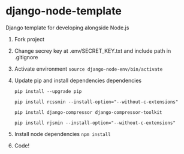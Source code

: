 # django-node-template
Django template for developing alongside Node.js


1. Fork project
2. Change secrey key at .env/SECRET_KEY.txt and include path in .gitignore
3. Activate environment `source django-node-env/bin/activate`
4. Update pip and install dependencies dependencies

    `pip install --upgrade pip`

    `pip install rcssmin --install-option="--without-c-extensions"`

    `pip install django-compressor django-compressor-toolkit`
    
    `pip install rjsmin --install-option="--without-c-extensions"`

5. Install node dependencies `npm install`
6. Code!
